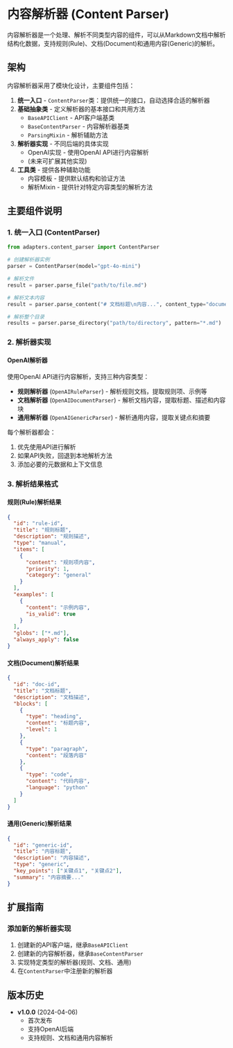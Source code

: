 # 内容解析器 (Content Parser)

内容解析器是一个处理、解析不同类型内容的组件，可以从Markdown文档中解析结构化数据，支持规则(Rule)、文档(Document)和通用内容(Generic)的解析。

## 架构

内容解析器采用了模块化设计，主要组件包括：

1. **统一入口** - `ContentParser`类：提供统一的接口，自动选择合适的解析器
2. **基础抽象类** - 定义解析器的基本接口和共用方法
   - `BaseAPIClient` - API客户端基类
   - `BaseContentParser` - 内容解析器基类
   - `ParsingMixin` - 解析辅助方法
3. **解析器实现** - 不同后端的具体实现
   - OpenAI实现 - 使用OpenAI API进行内容解析
   - (未来可扩展其他实现)
4. **工具类** - 提供各种辅助功能
   - 内容模板 - 提供默认结构和验证方法
   - 解析Mixin - 提供针对特定内容类型的解析方法

## 主要组件说明

### 1. 统一入口 (ContentParser)

```python
from adapters.content_parser import ContentParser

# 创建解析器实例
parser = ContentParser(model="gpt-4o-mini")

# 解析文件
result = parser.parse_file("path/to/file.md")

# 解析文本内容
result = parser.parse_content("# 文档标题\n内容...", content_type="document")

# 解析整个目录
results = parser.parse_directory("path/to/directory", pattern="*.md")
```

### 2. 解析器实现

#### OpenAI解析器

使用OpenAI API进行内容解析，支持三种内容类型：

- **规则解析器** (`OpenAIRuleParser`) - 解析规则文档，提取规则项、示例等
- **文档解析器** (`OpenAIDocumentParser`) - 解析文档内容，提取标题、描述和内容块
- **通用解析器** (`OpenAIGenericParser`) - 解析通用内容，提取关键点和摘要

每个解析器都会：

1. 优先使用API进行解析
2. 如果API失败，回退到本地解析方法
3. 添加必要的元数据和上下文信息

### 3. 解析结果格式

#### 规则(Rule)解析结果

```json
{
  "id": "rule-id",
  "title": "规则标题",
  "description": "规则描述",
  "type": "manual",
  "items": [
    {
      "content": "规则项内容",
      "priority": 1,
      "category": "general"
    }
  ],
  "examples": [
    {
      "content": "示例内容",
      "is_valid": true
    }
  ],
  "globs": ["*.md"],
  "always_apply": false
}
```

#### 文档(Document)解析结果

```json
{
  "id": "doc-id",
  "title": "文档标题",
  "description": "文档描述",
  "blocks": [
    {
      "type": "heading",
      "content": "标题内容",
      "level": 1
    },
    {
      "type": "paragraph",
      "content": "段落内容"
    },
    {
      "type": "code",
      "content": "代码内容",
      "language": "python"
    }
  ]
}
```

#### 通用(Generic)解析结果

```json
{
  "id": "generic-id",
  "title": "内容标题",
  "description": "内容描述",
  "type": "generic",
  "key_points": ["关键点1", "关键点2"],
  "summary": "内容摘要..."
}
```

## 扩展指南

### 添加新的解析器实现

1. 创建新的API客户端，继承`BaseAPIClient`
2. 创建新的内容解析器，继承`BaseContentParser`
3. 实现特定类型的解析器(规则、文档、通用)
4. 在`ContentParser`中注册新的解析器

## 版本历史

- **v1.0.0** (2024-04-06)
  - 首次发布
  - 支持OpenAI后端
  - 支持规则、文档和通用内容解析
